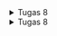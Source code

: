 <details>

<summary>Tugas 8</summary>
1. Apa perbedaan utama antara stateless dan stateful widget dalam konteks pengembangan aplikasi Flutter?
Stateless widget adalah widget yang tidak berubah dan tidak memiliki state. Stateless widget dirender sekali dan tidak diperbarui kecuali ada perubahan data eksternal. Contohnya termasuk Text, Icon, dan RaisedButton.

Stateful widget adalah widget yang dapat berubah dan memiliki state yang. Stateful widget dapat memperbarui properti atau state mereka selama masa hidup widget, menggambarnya ulang beberapa kali, dan merespons interaksi pengguna atau data eksternal. Contoh stateful widget meliputi Checkbox, Radio Button, Slider, InkWell, Form, dan TextField.

Dalam penggunaan nya stateless widget lebih sederhana, mudah digunakan, dan mudah dipelihara, tetapi memiliki keterbatasan dalam fungsionalitas dan interaktivitas. Sedangkan stateful widget lebih kompleks, memerlukan lebih banyak kode, namun memberikan fleksibilitas dan kontrol yang lebih besar terhadap perilaku dan penampilan widget.

2. Sebutkan seluruh widget yang kamu gunakan untuk menyelesaikan tugas ini dan jelaskan fungsinya masing-masing.
    - MyApp: Widget ini berisi kelas yang mewarisi StatelessWidget dan berfungsi sebagai titik masuk aplikasi yang memuat MyHomePage.
    - MyHomePage: Widget ini berisi kelas yang mewarisi StatelessWidget dan merupakan halaman utama aplikasi. Ini berisi Scaffold yang memuat AppBar, SingleChildScrollView, dan daftar item toko.
    - Scaffold: Widget ini menyediakan kerangka dasar untuk halaman dengan AppBar dan body.
    - AppBar: Widget ini menampilkan AppBar di bagian atas halaman dengan judul "Mumu Shop" yang menggunakan Text untuk menampilkan teks.
    - SingleChildScrollView: Widget ini merupakan widget pembungkus yang memungkinkan kontennya untuk bisa discroll jika lebih besar dari layar.
    - Padding:  Widget ini digunakan untuk memberikan padding ke kontennya.
    - Column:  Widget ini digunakan untuk menampilkan komponen secara vertikal dalam daftar.
    - GridView.count:  Widget ini digunakan untuk menampilkan daftar item toko dalam grid dengan jumlah kolom yang telah ditentukan.
    - ShopItem: Widget ini berisi kelas yang mendefinisikan item toko dengan nama dan ikonnya.
    - ShopCard: Widget ini berisi kelas yang mewarisi StatelessWidget dan digunakan untuk menampilkan setiap item toko. Ini berisi Material, InkWell, Container, Icon, dan Text untuk menampilkan kontennya.
    - Color, TextAlign, TextStyle: Widget ini digunakan untuk mengatur warna, penataan teks, dan gaya teks yang diterapkan pada teks dalam aplikasi.
    - SnackBar: Widget ini digunakan untuk menampilkan pesan pemberitahuan ketika item toko diklik.

3. Jelaskan bagaimana cara kamu mengimplementasikan checklist di atas secara step-by-step (bukan hanya sekadar mengikuti tutorial)
    1. pertama saya mmbuat app bernama mumuashop dengan menjalankan 
    ``` flutter create mumushop```
    2. selanjutnya saya membuat file bernama menu.dart dan menambahkan kode berikut
    ```dart
    import 'package:flutter/material.dart';

    void main() {
    runApp(MyApp());
    }

    class MyApp extends StatelessWidget {
    @override
    Widget build(BuildContext context) {
        return MaterialApp(
        home: MyHomePage(),
        );
    }
    }

    class MyHomePage extends StatelessWidget {
    MyHomePage({Key? key}) : super(key: key);

    final List<ShopItem> items = [
        ShopItem("Lihat Item", Icons.checklist),
        ShopItem("Tambah Item", Icons.add_shopping_cart),
        ShopItem("Logout", Icons.logout),
    ];

    @override
    Widget build(BuildContext context) {
        return Scaffold(
        appBar: AppBar(
            title: Text(
            'Mumu Shop',
            style: TextStyle(
                fontSize: 30,
                fontWeight: FontWeight.bold,
            ),
            textAlign: TextAlign.center, // Pusatkan teks
            ),
        ),
        body: SingleChildScrollView(
            child: Padding(
            padding: const EdgeInsets.all(10.0),
            child: Column(
                children: <Widget>[
                Padding(
                    padding: EdgeInsets.only(top: 10.0, bottom: 10.0),
                    child: Text(
                    'Welcome!',
                    textAlign: TextAlign.center, // Pusatkan teks
                    style: TextStyle(
                        fontSize: 20, // Ukuran font yang diperkecil
                    ),
                    ),
                ),
                GridView.count(
                    primary: true,
                    padding: const EdgeInsets.all(20),
                    crossAxisSpacing: 10,
                    mainAxisSpacing: 10,
                    crossAxisCount: 3,
                    shrinkWrap: true,
                    children: items.map((ShopItem item) {
                    return ShopCard(item);
                    }).toList(),
                ),
                ],
            ),
            ),
        ),
        );
    }
    }

    class ShopItem {
    final String name;
    final IconData icon;

    ShopItem(this.name, this.icon);
    }

    class ShopCard extends StatelessWidget {
    final ShopItem item;

    const ShopCard(this.item, {Key? key}) : super(key: key);

    @override
    Widget build(BuildContext context) {
        Color backgroundColor;

        if (item.name == "Lihat Item") {
        backgroundColor = Color.fromARGB(255, 74, 124, 119);
        } else if (item.name == "Tambah Item") {
        backgroundColor = const Color.fromARGB(255, 44, 108, 161);
        } else if (item.name == "Logout") {
        backgroundColor = const Color.fromARGB(255, 112, 112, 112);
        } else {
        backgroundColor = Colors.white; // Warna latar belakang default
        }

        return Material(
        color: backgroundColor,
        child: InkWell(
            onTap: () {
            ScaffoldMessenger.of(context)
                ..hideCurrentSnackBar()
                ..showSnackBar(SnackBar(
                    content: Text("Kamu telah menekan tombol ${item.name}!")));
            },
            child: Container(
            padding: const EdgeInsets.all(8),
            child: Center(
                child: Column(
                mainAxisAlignment: MainAxisAlignment.center,
                children: [
                    Icon(
                    item.icon,
                    color: Colors.white,
                    size: 30.0,
                    ),
                    const Padding(padding: EdgeInsets.all(3)),
                    Text(
                    item.name,
                    textAlign: TextAlign.center,
                    style: const TextStyle(color: Colors.white),
                    ),
                ],
                ),
            ),
            ),
        ),
        );
    }
    }
    ```


4. selanjutnya saya import dari mumu_shop
``` dart
import 'package:mumu_shop/menu.dart';
```

5.  Untuk pengerjaan bonus saya menambahkan warna yang berbeda button dengan menambahkan kode berikut
```dart
 Widget build(BuildContext context) {
        Color backgroundColor;

        if (item.name == "Lihat Item") {
        backgroundColor = Color.fromARGB(255, 74, 124, 119);
        } else if (item.name == "Tambah Item") {
        backgroundColor = const Color.fromARGB(255, 44, 108, 161);
        } else if (item.name == "Logout") {
        backgroundColor = const Color.fromARGB(255, 112, 112, 112);
        } else {
        backgroundColor = Colors.white; // Warna latar belakang default
        }
```
</details>

<details>

<summary>Tugas 8</summary>
 1. Jelaskan perbedaan antara Navigator.push() dan Navigator.pushReplacement(), disertai dengan contoh mengenai penggunaan kedua metode tersebut yang tepat!

Dalam pengembangan aplikasi Flutter, `Navigator.push()` dan `Navigator.pushReplacement()` adalah dua metode yang digunakan untuk mengelola navigasi antar halaman (route) dengan perbedaan utama dalam pengelolaan stack route. Ketika menggunakan `Navigator.push()`, suatu route baru ditambahkan ke dalam stack, sehingga route tersebut muncul di atas route yang sudah ada. Ini memungkinkan pengguna untuk kembali ke halaman sebelumnya dengan menekan tombol "Back" pada perangkat mereka. Sebaliknya, `Navigator.pushReplacement()` menggantikan route yang sedang ditampilkan dengan suatu route baru, tanpa memengaruhi kondisi elemen stack di bawahnya. Dengan kata lain, route yang digantikan dihapus dari stack. Metode ini berguna ketika Anda ingin mengganti halaman tanpa meninggalkan jejak halaman sebelumnya, dan jika pengguna menekan tombol "Back", mereka tidak akan kembali ke halaman yang digantikan. Pemahaman tentang perbedaan ini membantu pengembang mengontrol perilaku navigasi dan menyusun pengalaman pengguna yang lebih baik dalam aplikasi Flutter.
contoh penggunaan Navigator.push():
```dart
    if (item.name == "Tambah Produk") {
        Navigator.push(context,
            MaterialPageRoute(builder: (context) => const ShopFormPage()));
    }
```

contoh penggunan `Navigator.pushReplacement()`:
```dart
onTap: () {
        Navigator.pushReplacement(
        context,
        MaterialPageRoute(
            builder: (context) => MyHomePage(),
        ));
    },
```

 2. Jelaskan masing-masing layout widget pada Flutter dan konteks penggunaannya masing-masing!
 - AppBar: AppBar adalah layout widget yang menyediakan bilah atas (bar) untuk menampilkan judul atau elemen-elemen lainnya dalam menampilkan judul "Form Tambah Produk" di tengah bilah atas aplikasi.
 - Drawer: Drawer adalah layout widget yang menyediakan navigasi sisi yang dapat digeser (drawer) yang diintegrasikan ke dalam aplikasi sebagai navigasi sisi.
 - Form: Form adalah layout widget yang digunakan untuk membuat formulir dengan validasi untuk membungkus seluruh bagian formulir, memanfaatkan formKey untuk validasi.
 - SingleChildScrollView: SingleChildScrollView adalah layout widget yang memungkinkan kontennya dapat digulir (scrollable) untuk memastikan tata letak halaman tetap dapat digulir jika kontennya melebihi ruang yang tersedia.
 - Column: Column adalah layout widget yang menyusun anak-anaknya dalam satu kolom untuk menyusun elemen-elemen formulir secara vertikal.
 - Padding: Padding adalah layout widget yang menambahkan ruang putih di sekeliling widget anaknya untuk memberikan ruang putih di sekitar TextFormField.
 - TextFormField: TextFormField adalah widget formulir yang mengumpulkan input teks dari pengguna untuk mengumpulkan nama produk, harga, dan deskripsi dari pengguna dengan memberikan validasi.
 - Align: Align adalah layout widget yang mengatur posisi anaknya sesuai dengan parameter alignment yang diberikan untuk menempatkan tombol "Save" di bagian bawah tengah halaman.
 - ElevatedButton: ElevatedButton adalah layout widget yang menampilkan tombol yang diangkat untuk digunakan sebagai tombol "Save" dengan warna latar belakang tertentu ketika ditekan.
 - AlertDialog: AlertDialog adalah layout widget yang menampilkan dialog dengan judul dan konten tertentu untuk menampilkan informasi produk yang berhasil tersimpan setelah pengguna menekan tombol "Save".

 3. Sebutkan apa saja elemen input pada form yang kamu pakai pada tugas kali ini dan jelaskan mengapa kamu menggunakan elemen input tersebut!
 - ```TextFormField ```
 Dalam tugas ini penggunaan TextFormField digunakan untuk input pada form untuk mengisi nama produk, harga, dan deskripsi. Dengan validator agar field tersebut tidak boleh kosong dan sesuai dengan model nya seperti harga harus berupa angka.
 - ```ElevatedButton ```
 Dalam tugas ini penggunaan berfungsi sebagai tombol "Simpan." Saat tombol diklik, aplikasi akan melakukan pemeriksaan terhadap kelengkapan dan validitas semua kolom input menggunakan _formKey.currentState!.validate(). Jika berhasil maka akan memberikan informasi bahwa data produk telah berhasil disimpan.

 4. Bagaimana penerapan clean architecture pada aplikasi Flutter?
 Clean Architecture adalah pendekatan pengembangan perangkat lunak untuk menciptakan aplikasi bersih, modular, dan mudah diuji. Keuntungan penggunaan Clean Architecture melibatkan pemisahan tanggung jawab, meningkatkan keterbacaan, memudahkan pemeliharaan kode, dan kemampuan untuk mengelola kompleksitas aplikasi dengan efisien. Struktur yang terorganisir dengan baik memfasilitasi pengembangan dan pemeliharaan kode.

 **Pembagian Lapisan Utama:**
 - Lapisan Presentasi (UI): berfungsi menangani interaksi pengguna dan menampilkan antarmuka pengguna, berisi komponen seperti widget, layar, dan tampilan, serta menggunakan pola manajemen state seperti BLoC, Provider, atau Redux.
 - Lapisan Domain (Bisnis): Lapisan ini berfungsi untuk menyimpan aturan bisnis inti aplikasi yang berisi entitas sebagai model data bisnis serta kasus Penggunaan (Use Case) menggambarkan aksi pengguna.
 - Lapisan Data: Lapisan ini berfungsi untuk mengimplementasi repositori sesuai kontrak dari lapisan domain, sumber data berkomunikasi dengan sumber data eksternal seperti API atau database. Model data merepresentasikan struktur data yang digunakan oleh sumber data.

 5. Jelaskan bagaimana cara kamu mengimplementasikan checklist di atas secara step-by-step! (bukan hanya sekadar mengikuti tutorial)
    1. **Drawer Menu**
    pertama saya membuat folder bernama `widgets` dan membuat file bernama `left_drawer.dart` yang berisi navigasi ke halaman-halaman lain pada aplikasi. Dengan menambahkan kode berikut pada file ` `:
    ```dart
    import 'package:flutter/material.dart';
    import 'package:mumu_shop/screens/menu.dart';
    import 'package:mumu_shop/screens/shoplist_form.dart';

    class LeftDrawer extends StatelessWidget {
    const LeftDrawer({super.key});

    @override
    Widget build(BuildContext context) {
        return Drawer(
        child: ListView(
            children: [
            const DrawerHeader(
                // TODO: Bagian drawer header
                decoration: BoxDecoration(
                color: Color.fromARGB(255, 88, 116, 123),
                ),
                child: Column(
                children: [
                    Text(
                    'mumu_shop',
                    textAlign: TextAlign.center,
                    style: TextStyle(
                        fontSize: 30, //
                        fontWeight: FontWeight.bold,
                        color: Colors.white,
                    ),
                    ),
                    Padding(padding: EdgeInsets.all(10)),
                    Text("Catat seluruh keperluan belanjamu di sini!",
                        // TODO: Tambahkan gaya teks dengan center alignment, font ukuran 15, warna putih, dan weight biasa
                        textAlign: TextAlign.center,
                        style: TextStyle(
                        fontSize: 15,
                        color: Colors.white,
                        fontWeight: FontWeight.normal,
                        ),
                        ),
                ],
                ),
            ),
            
            // TODO: Bagian routing
            ListTile(
                leading: const Icon(Icons.home_outlined),
                title: const Text('Halaman Utama'),
                // Bagian redirection ke MyHomePage
                onTap: () {
                Navigator.pushReplacement(
                    context,
                    MaterialPageRoute(
                        builder: (context) => MyHomePage(),
                    ));
                },
            ),
            ListTile(
                leading: const Icon(Icons.add_shopping_cart),
                title: const Text('Tambah Produk'),
                // Bagian redirection ke ShopFormPage
                onTap: () {
                /*
                TODO: Buatlah routing ke ShopFormPage di sini,
                setelah halaman ShopFormPage sudah dibuat.
                */
                Navigator.pushReplacement(
                    context,
                    MaterialPageRoute(
                        builder: (context) => ShopFormPage(),
                    ));
                },
            ),
            
            ],
        ),
        );
    }
    }
    ```
    2. **Elemen Input dan Form**
    menambahkan input field yang ada pada flutter dengan kode `flutter create --sample=widgets.Form.1 form_sample`

    3. **Pembuatan Form dan Data**
    dan dalam pembuatan form dan data saya membuat file bernama `shoplist_form.dart.`di dalam folder baru bernama `screens` dengan menambahkan kode berikut:
    ```dart
    import 'package:flutter/material.dart';
    import 'package:mumu_shop/widgets/left_drawer.dart';

    class ShopFormPage extends StatefulWidget {
    const ShopFormPage({super.key});

    @override
    State<ShopFormPage> createState() => _ShopFormPageState();
    }

    class _ShopFormPageState extends State<ShopFormPage> {
    final _formKey = GlobalKey<FormState>();
    String _name = "";
    int _price = 0;
    String _description = "";

    @override
    Widget build(BuildContext context) {
        return Scaffold(
        appBar: AppBar(
            title: const Center(
            child: Text(
                'Form Tambah Produk',
            ),
            ),
            backgroundColor: Color.fromARGB(255, 88, 116, 123),
            foregroundColor: Colors.white,
        ),
        // OK TODO: Tambahkan drawer yang sudah dibuat di sini
        drawer: const LeftDrawer(),
        body: Form(
            key: _formKey,
            child: SingleChildScrollView(
            child: Column(
                crossAxisAlignment: CrossAxisAlignment.start,
                children: [
                Padding(
                    padding: const EdgeInsets.all(8.0),
                    child: TextFormField(
                    decoration: InputDecoration(
                        hintText: "Nama Produk",
                        labelText: "Nama Produk",
                        border: OutlineInputBorder(
                        borderRadius: BorderRadius.circular(5.0),
                        ),
                    ),
                    onChanged: (String? value) {
                        setState(() {
                        _name = value!;
                        });
                    },
                    validator: (String? value) {
                        if (value == null || value.isEmpty) {
                        return "Nama tidak boleh kosong!";
                        }
                        return null;
                    },
                    ),
                ),
                Padding(
                    padding: const EdgeInsets.all(8.0),
                    child: TextFormField(
                    decoration: InputDecoration(
                        hintText: "Harga",
                        labelText: "Harga",
                        border: OutlineInputBorder(
                        borderRadius: BorderRadius.circular(5.0),
                        ),
                    ),
                    // OK TODO: Tambahkan variabel yang sesuai
                    onChanged: (String? value) {
                        setState(() {
                        _price = int.parse(value!);
                        });
                    },
                    validator: (String? value) {
                        if (value == null || value.isEmpty) {
                        return "Harga tidak boleh kosong!";
                        }
                        if (int.tryParse(value) == null) {
                        return "Harga harus berupa angka!";
                        }
                        return null;
                    },
                    ),
                ),
                Padding(
                    padding: const EdgeInsets.all(8.0),
                    child: TextFormField(
                    decoration: InputDecoration(
                        hintText: "Deskripsi",
                        labelText: "Deskripsi",
                        border: OutlineInputBorder(
                        borderRadius: BorderRadius.circular(5.0),
                        ),
                    ),
                    onChanged: (String? value) {
                        setState(() {
                        // OK TODO: Tambahkan variabel yang sesuai
                        _description = value!;
                        });
                    },
                    validator: (String? value) {
                        if (value == null || value.isEmpty) {
                        return "Deskripsi tidak boleh kosong!";
                        }
                        return null;
                    },
                    ),
                ),
                Align(
                    alignment: Alignment.bottomCenter,
                    child: Padding(
                    padding: const EdgeInsets.all(8.0),
                    child: ElevatedButton(
                        style: ButtonStyle(
                        backgroundColor:
                            MaterialStateProperty.all(Color.fromARGB(255, 88, 116, 123)),
                        ),
                        onPressed: () {
                        if (_formKey.currentState!.validate()) {
                            showDialog(
                            context: context,
                            builder: (context) {
                                return AlertDialog(
                                title: const Text('Produk berhasil tersimpan'),
                                content: SingleChildScrollView(
                                    child: Column(
                                    crossAxisAlignment:
                                        CrossAxisAlignment.start,
                                    children: [
                                        Text('Nama: $_name'),
                                        // OK TODO: Munculkan value-value lainnya
                                        Text('Harga: $_price'),
                                        Text('Deskripsi: $_description'),
                                    ],
                                    ),
                                ),
                                actions: [
                                    TextButton(
                                    child: const Text('OK'),
                                    onPressed: () {
                                        Navigator.pop(context);
                                    },
                                    ),
                                ],
                                );
                            },
                            );
                            _formKey.currentState!.reset();
                        }

                        },
                        child: const Text(
                        "Save",
                        style: TextStyle(color: Colors.white),
                        ),
                    ),
                    ),
                ),
                ]
            ),  
            ),
        ),
        );
    }
    }
    ```
    4. **Memunculkan data**
    menambahkan kode berikut kedalam file `shoplist_form.dart`:
    ```dart
     child: ElevatedButton(
        style: ButtonStyle(
            backgroundColor:
                MaterialStateProperty.all(Color.fromARGB(255, 88, 116, 123)),
        ),
        onPressed: () {
            if (_formKey.currentState!.validate()) {
            showDialog(
                context: context,
                builder: (context) {
                return AlertDialog(
                    title: const Text('Produk berhasil tersimpan'),
                    content: SingleChildScrollView(
                    child: Column(
                        crossAxisAlignment:
                            CrossAxisAlignment.start,
                        children: [
                        Text('Nama: $_name'),
                        // OK TODO: Munculkan value-value lainnya
                        Text('Harga: $_price'),
                        Text('Deskripsi: $_description'),
                        ],
                    ),
                    ),
                    actions: [
                    TextButton(
                        child: const Text('OK'),
                        onPressed: () {
                        Navigator.pop(context);
                        },
                    ),
                    ],
                );
                },
            );
            _formKey.currentState!.reset();
            }

        },
        child: const Text(
            "Save",
            style: TextStyle(color: Colors.white),
        ),
        ),
    ),
    ```
    4. **Navigasi Pada Tombol**
    untuk melakukan navigasi ke route lain saya menmbahkan kode berikut pada file `shop_card.dart`:
    ```dart
    import 'package:flutter/material.dart';
    import 'package:mumu_shop/screens/shoplist_form.dart';

    class ShopItem {
    final String name;
    final IconData icon;
    final Color color;

    ShopItem(this.name, this.icon, this.color);
    }

    class ShopCard extends StatelessWidget {
    final ShopItem item;

    const ShopCard(this.item, {super.key}); // Constructor

    @override
    Widget build(BuildContext context) {
        return Material(
        color: item.color,
        child: InkWell(
            // Area responsive terhadap sentuhan
            onTap: () {
            // Memunculkan SnackBar ketika diklik
            ScaffoldMessenger.of(context)
                ..hideCurrentSnackBar()
                ..showSnackBar(SnackBar(
                    content: Text("Kamu telah menekan tombol ${item.name}!")));

            // Navigate ke route yang sesuai (tergantung jenis tombol)
            if (item.name == "Tambah Produk") {
                // TODO: Gunakan Navigator.push untuk melakukan navigasi ke MaterialPageRoute yang mencakup ShopFormPage.
                Navigator.push(
                context,
                MaterialPageRoute(builder: (context) => ShopFormPage()),
                );
            }
            },
            child: Container(
            // Container untuk menyimpan Icon dan Text
            padding: const EdgeInsets.all(8),
            child: Center(
                child: Column(
                mainAxisAlignment: MainAxisAlignment.center,
                children: [
                    Icon(
                    item.icon,
                    color: Colors.white,
                    size: 30.0,
                    ),
                    const Padding(padding: EdgeInsets.all(3)),
                    Text(
                    item.name,
                    textAlign: TextAlign.center,
                    style: const TextStyle(color: Colors.white),
                    ),
                ],
                ),
            ),
            ),
        ),
        );
    }
    }
    ```
</details>